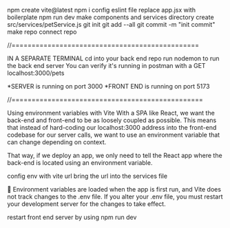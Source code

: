npm create vite@latest
npm i
config eslint file
replace app.jsx with boilerplate
npm run dev
make components and services directory
create src/services/petService.js
git init
git add --all
git commit -m "init commit"
make repo
connect repo

//===============================================

IN A SEPARATE TERMINAL cd into your back end repo 
run nodemon to run the back end server
You can verify it's running in postman with a GET localhost:3000/pets

*SERVER is running on port 3000
*FRONT END is running on port 5173

//================================================

Using environment variables with Vite
With a SPA like React, we want the back-end and front-end to be as loosely coupled as possible. This means that instead of hard-coding our localhost:3000 address into the front-end codebase for our server calls, we want to use an environment variable that can change depending on context.

That way, if we deploy an app, we only need to tell the React app where the back-end is located using an environment variable.

config env with vite url
bring the url into the services file

🚨 Environment variables are loaded when the app is first run, and Vite does not track changes to the .env file. If you alter your .env file, you must restart your development server for the changes to take effect.

restart front end server by using npm run dev